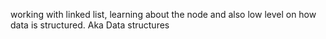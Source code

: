 working with linked list, learning about the node and also low level on how data is structured. Aka Data structures
